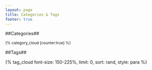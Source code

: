 ```yaml
---
layout: page
title: Categories & Tags
footer: true
---
```


##Categories##


<section>
  <span id="tag-cloud" style="font-size:12px">{% category_cloud [counter:true] %}</span>
</section>


##Tags##

<section>
 {% tag_cloud font-size: 150-225%, limit: 0, sort: rand, style: para %}
</section>

<br /><br /><br /><br /><br /><br /><br />